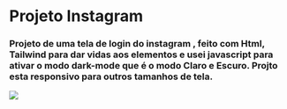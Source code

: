 <h1>Projeto Instagram </h1>
<h3>Projeto de uma tela de login do instagram , feito com Html, Tailwind para dar vidas aos elementos e usei javascript para ativar o modo dark-mode que é o modo Claro e Escuro. Projto esta responsivo para outros tamanhos de tela.</h3>
<img src="https://github.com/Weslley-silva23/instagram/blob/main/tela%20instagram%20mobile.png?raw=true">

